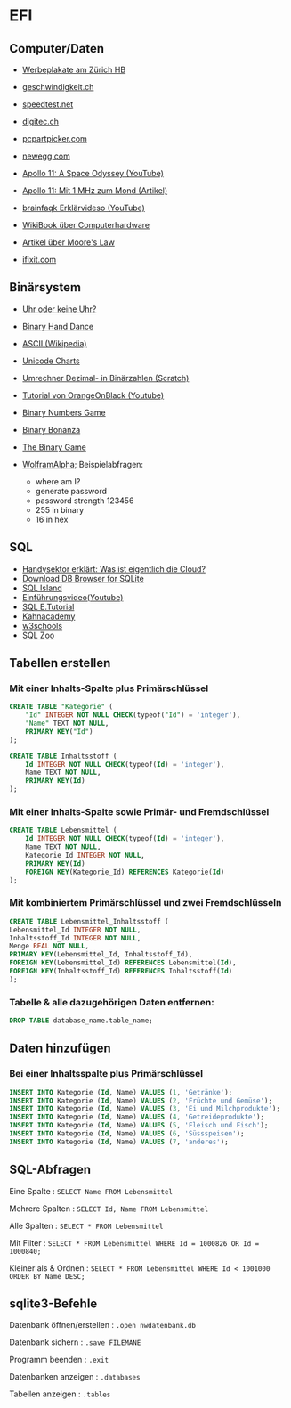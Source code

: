 # EFI

## Computer/Daten

* [Werbeplakate am Zürich HB](https://www.tagesanzeiger.ch/zuerich/stadt/swisscom-lueftet-geheimnis-um-schwarze-boxen-am-hb-zuerich/story/29988994)
* [geschwindigkeit.ch](https://www.geschwindigkeit.ch/)
* [speedtest.net](https://www.speedtest.net/)

* [digitec.ch](https://www.digitec.ch/)
* [pcpartpicker.com](https://pcpartpicker.com/)
* [newegg.com](https://www.newegg.com/)

* [Apollo 11: A Space Odyssey (YouTube)](https://www.youtube.com/watch?v=yDm5RVzUlGk)
* [Apollo 11: Mit 1 MHz zum Mond (Artikel)](https://www.pctipp.ch/news/gesellschaft/artikel/apollo-11-mit-1-mhz-zum-mond-80567/)

* [brainfaqk Erklärvideso (YouTube)](https://www.youtube.com/playlist?list=PL6DU7YsYvRpA31RgBg1MUTf2EuVtmAF-E&app=desktop)
* [WikiBook über Computerhardware](https://de.m.wikibooks.org/wiki/Computerhardware_f%C3%BCr_Anf%C3%A4nger)
* [Artikel über Moore's Law](https://www.spiegel.de/netzwelt/web/moore-s-law-die-goldene-regel-der-chiphersteller-broeckelt-a-1083468.html)

* [ifixit.com](https://www.ifixit.com)


## Binärsystem

* [Uhr oder keine Uhr?](http://abenteuer-informatik.de/bu.html)
* [Binary Hand Dance](https://www.youtube.com/watch?v=OCYZTg3jahU)
* [ASCII (Wikipedia)](https://de.wikipedia.org/wiki/American_Standard_Code_for_Information_Interchange)
* [Unicode Charts](https://www.unicode.org/charts/)

* [Umrechner Dezimal- in Binärzahlen (Scratch)](https://scratch.mit.edu/projects/227035991/)
* [Tutorial von OrangeOnBlack (Youtube)](https://www.youtube.com/watch?v=vRgNi2zqUgA)
* [Binary Numbers Game](https://games.penjee.com/binary-numbers-game/)
* [Binary Bonanza](https://games.penjee.com/binary-bonanza/)
* [The Binary Game](https://studio.code.org/projects/applab/iukLbcDnzqgoxuu810unLw)

* [WolframAlpha](https://www.wolframalpha.com/); Beispielabfragen:
    * where am I?
    * generate password
    * password strength 123456
    * 255 in binary
    * 16 in hex



## SQL
* [Handysektor erklärt: Was ist eigentlich die Cloud?](https://www.youtube.com/watch?v=VhqSH8HPioU)
* [Download DB Browser for SQLite](https://sqlitebrowser.org/dl/)
* [SQL Island](https://sql-island.informatik.uni-kl.de)
* [Einführungsvideo(Youtube)](https://www.youtube.com/embed/3dWLv8Pxiy4)
* [SQL E.Tutorial](https://frontend-1.et.ethz.ch/sc/4srf2fpLfT37pxBaS)
* [Kahnacademy](https://de.khanacademy.org/computing/computer-programming/sql/sql-basics/v/welcome-to-sql)
* [w3schools](https://www.w3schools.com/sql/)
* [SQL Zoo](https://sqlzoo.net)

## Tabellen erstellen

### Mit einer Inhalts-Spalte plus Primärschlüssel
```sql
CREATE TABLE "Kategorie" (
	"Id" INTEGER NOT NULL CHECK(typeof("Id") = 'integer'),
	"Name" TEXT NOT NULL,
	PRIMARY KEY("Id")
);

CREATE TABLE Inhaltsstoff (
	Id INTEGER NOT NULL CHECK(typeof(Id) = 'integer'),
	Name TEXT NOT NULL,
	PRIMARY KEY(Id)
);

```

### Mit einer Inhalts-Spalte sowie Primär- und Fremdschlüssel
```sql
CREATE TABLE Lebensmittel (
	Id INTEGER NOT NULL CHECK(typeof(Id) = 'integer'),
	Name TEXT NOT NULL,
    Kategorie_Id INTEGER NOT NULL,
	PRIMARY KEY(Id)
    FOREIGN KEY(Kategorie_Id) REFERENCES Kategorie(Id)
);
```


### Mit kombiniertem Primärschlüssel und zwei Fremdschlüsseln 
```sql
CREATE TABLE Lebensmittel_Inhaltsstoff (
Lebensmittel_Id INTEGER NOT NULL,
Inhaltsstoff_Id INTEGER NOT NULL,
Menge REAL NOT NULL,
PRIMARY KEY(Lebensmittel_Id, Inhaltsstoff_Id),
FOREIGN KEY(Lebensmittel_Id) REFERENCES Lebensmittel(Id),
FOREIGN KEY(Inhaltsstoff_Id) REFERENCES Inhaltsstoff(Id)
);
```


### Tabelle & alle dazugehörigen Daten entfernen:
```sql
DROP TABLE database_name.table_name;
```

## Daten hinzufügen

### Bei einer Inhaltsspalte plus Primärschlüssel
```sql
INSERT INTO Kategorie (Id, Name) VALUES (1, 'Getränke');
INSERT INTO Kategorie (Id, Name) VALUES (2, 'Früchte und Gemüse');
INSERT INTO Kategorie (Id, Name) VALUES (3, 'Ei und Milchprodukte');
INSERT INTO Kategorie (Id, Name) VALUES (4, 'Getreideprodukte');
INSERT INTO Kategorie (Id, Name) VALUES (5, 'Fleisch und Fisch');
INSERT INTO Kategorie (Id, Name) VALUES (6, 'Süssspeisen');
INSERT INTO Kategorie (Id, Name) VALUES (7, 'anderes');
```


## SQL-Abfragen
Eine Spalte
: `SELECT Name
FROM Lebensmittel`

Mehrere Spalten
: `SELECT Id, Name
FROM Lebensmittel`

Alle Spalten
: `SELECT *
FROM Lebensmittel`

Mit Filter
: `SELECT *
FROM Lebensmittel
WHERE Id = 1000826 OR Id = 1000840;`

Kleiner als & Ordnen
: `SELECT *
FROM Lebensmittel
WHERE Id < 1001000
ORDER BY Name DESC;`

## sqlite3-Befehle
Datenbank öffnen/erstellen
: `.open nwdatenbank.db`

Datenbank sichern
: `.save FILEMANE` 

Programm beenden
: `.exit`

Datenbanken anzeigen
: `.databases`

Tabellen anzeigen
: `.tables`
